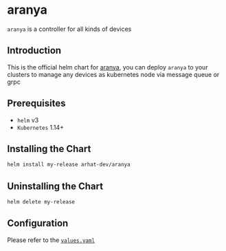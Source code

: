 # aranya

`aranya` is a controller for all kinds of devices

## Introduction

This is the official helm chart for [aranya](https://github.com/arhat-dev/aranya), you can deploy `aranya` to your clusters to manage any devices as kubernetes node via message queue or grpc

## Prerequisites

- `helm` v3
- `Kubernetes` 1.14+

## Installing the Chart

```bash
helm install my-release arhat-dev/aranya
```

## Uninstalling the Chart

```bash
helm delete my-release
```

## Configuration

Please refer to the [`values.yaml`](https://github.com/arhat-dev/aranya/blob/master/cicd/deploy/charts/aranya/values.yaml)
